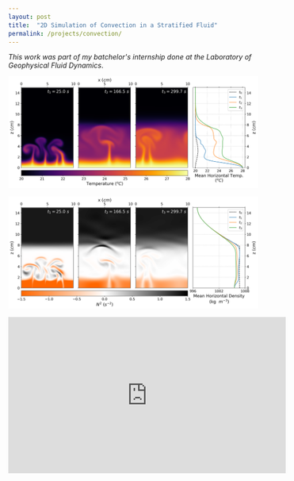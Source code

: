 ```yaml
---
layout: post
title:  "2D Simulation of Convection in a Stratified Fluid"
permalink: /projects/convection/
---
```


_This work was part of my batchelor's internship done at the Laboratory of Geophysical Fluid Dynamics_.


![Temp](/../assets/projects/convection/ugm_28_T.png)

![NN](/../assets/projects/convection/ugm_28_NN.png)

<iframe width="560" height="315" align="middle" src="https://www.youtube.com/embed/mP6my1nAQlo" frameborder="0" allow="accelerometer; autoplay; encrypted-media; gyroscope; picture-in-picture" allowfullscreen></iframe>
